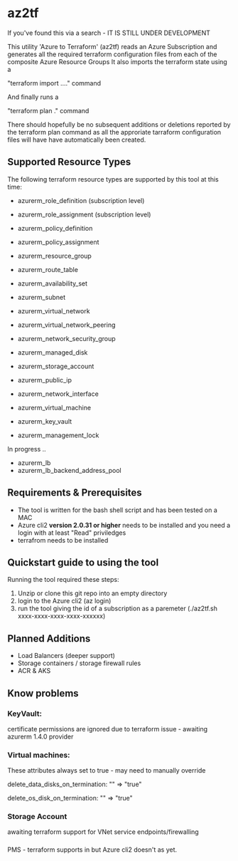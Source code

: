 # az2tf

If you've found this via a search - IT IS STILL UNDER DEVELOPMENT

This utility 'Azure to Terraform' (az2tf) 
reads an Azure Subscription and generates all the required terraform configuration files from each of the composite Azure Resource Groups
It also imports the terraform state using a

"terraform import ...." command

And finally runs a 

"terraform plan ."  command 

There should hopefully be no subsequent additions or deletions reported by the terraform plan command as all the approriate tarraform configuration files will have have automatically been created.

## Supported Resource Types

The following terraform resource types are supported by this tool at this time:

* azurerm_role_definition (subscription level)
* azurerm_role_assignment (subscription level)
* azurerm_policy_definition
* azurerm_policy_assignment

* azurerm_resource_group
* azurerm_route_table
* azurerm_availability_set
* azurerm_subnet
* azurerm_virtual_network
* azurerm_virtual_network_peering
* azurerm_network_security_group
* azurerm_managed_disk
* azurerm_storage_account
* azurerm_public_ip
* azurerm_network_interface
* azurerm_virtual_machine
* azurerm_key_vault
* azurerm_management_lock

In progress ..
* azurerm_lb
* azurerm_lb_backend_address_pool


## Requirements & Prerequisites
+ The tool is written for the bash shell script and has been tested on a MAC
+ Azure cli2 **version 2.0.31 or higher** needs to be installed and you need a login with at least "Read" priviledges
+ terrafrom needs to be installed


## Quickstart guide to using the tool

Running the tool required these steps:
1. Unzip or clone this git repo into an empty directory
1. login to the Azure cli2  (az login)
1. run the tool giving the id of a subscription as a paremeter  (./az2tf.sh  xxxx-xxxx-xxxx-xxxx-xxxxxx)


## Planned Additions

+ Load Balancers (deeper support)
+ Storage containers / storage firewall rules
+ ACR & AKS

## Know problems

### KeyVault:
certificate permissions are ignored due to terraform issue - awaiting azurerm 1.4.0 provider

### Virtual machines:
These attributes always set to true - may need to manually override

delete_data_disks_on_termination:           "" => "true"

delete_os_disk_on_termination:              "" => "true"

### Storage Account

awaiting terraform support for VNet service endpoints/firewalling

###

PMS - terraform supports in but Azure cli2 doesn't as yet.
